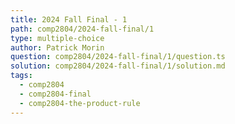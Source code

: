 ```yaml
---
title: 2024 Fall Final - 1
path: comp2804/2024-fall-final/1
type: multiple-choice
author: Patrick Morin
question: comp2804/2024-fall-final/1/question.ts
solution: comp2804/2024-fall-final/1/solution.md
tags:
  - comp2804
  - comp2804-final
  - comp2804-the-product-rule
---
```

